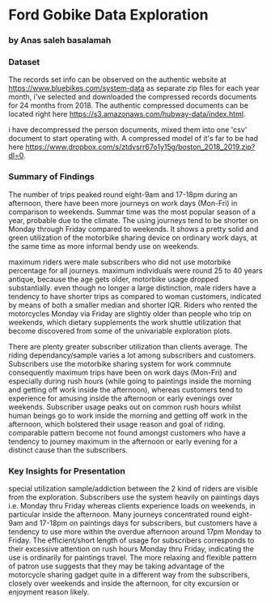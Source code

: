 # Ford Gobike Data Exploration

### by Anas saleh basalamah

### Dataset

The records set info can be observed on the authentic website at https://www.bluebikes.com/system-data as separate zip files for each year month, i've selected and downloaded the compressed records documents for 24 months from  2018. The authentic compressed documents can be located right here https://s3.amazonaws.com/hubway-data/index.html.

i have decompressed the person documents, mixed them into one 'csv' document to start operating with. A compressed model of it's far to be had here https://www.dropbox.com/s/ztdvsrr67o1y15g/boston_2018_2019.zip?dl=0.

### Summary of Findings

The number of trips peaked round eight-9am and 17-18pm during an afternoon, there have been more journeys on work days (Mon-Fri) in comparison to weekends. Summar time was the most popular season of a year, probable due to the climate. The using journeys tend to be shorter on Monday through Friday compared to weekends. It shows a pretty solid and green utilization of the motorbike sharing device on ordinary work days, at the same time as more informal bendy use on weekends.

maximum riders were male subscribers who did not use motorbike percentage for all journeys. maximum individuals were round 25 to 40 years antique, because the age gets older, motorbike usage dropped substantially. even though no longer a large distinction, male riders have a tendency to have shorter trips as compared to woman customers, indicated by means of both a smaller median and shorter IQR. Riders who rented the motorcycles Monday via Friday are slightly older than people who trip on weekends, which dietary supplements the work shuttle utilization that become discovered from some of the univariable exploration plots.

There are plenty greater subscriber utilization than clients average. The riding dependancy/sample varies a lot among subscribers and customers. Subscribers use the motorbike sharing system for work commnute consequently maximum trips have been on work days (Mon-Fri) and especially during rush hours (while going to paintings inside the morning and getting off work inside the afternoon), whereas customers tend to experience for amusing inside the afternoon or early evenings over weekends. Subscriber usage peaks out on common rush hours whilst human beings go to work inside the morning and getting off work in the afternoon, which bolstered their usage reason and goal of riding. comparable pattern become not found amongst customers who have a tendency to journey maximum in the afternoon or early evening for a distinct cause than the subscribers.

### Key Insights for Presentation

special utilization sample/addiction between the 2 kind of riders are visible from the exploration. Subscribers use the system heavily on paintings days i.e. Monday thru Friday whereas clients experience loads on weekends, in particular inside the afternoon. Many journeys concentrated round eight-9am and 17-18pm on paintings days for subscribers, but customers have a tendency to use more within the overdue afternoon around 17pm Monday to Friday. The efficient/short length of usage for subscribers corresponds to their excessive attention on rush hours Monday thru Friday, indicating the use is ordinarily for paintings travel. The more relaxing and flexible pattern of patron use suggests that they may be taking advantage of the motorcycle sharing gadget quite in a different way from the subscribers, closely over weekends and inside the afternoon, for city excursion or enjoyment reason likely.
